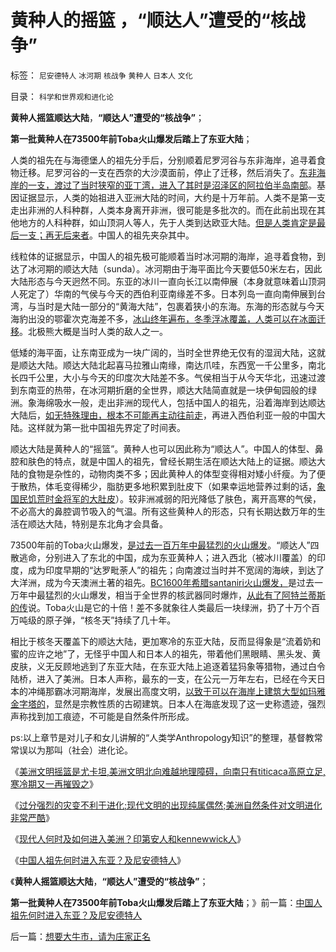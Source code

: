 # 黄种人的摇篮&nbsp;，“顺达人”遭受的“核战争”

标签： `尼安德特人` `冰河期` `核战争` `黄种人` `日本人` `文化` 

目录： `科学和世界观和进化论`

**黄种人摇篮顺达大陆**，**“顺达人”遭受的“核战争”**；

**第一批黄种人在73500年前Toba火山爆发后踏上了东亚大陆**；

人类的祖先在与海德堡人的祖先分手后，分别顺着尼罗河谷与东非海岸，追寻着食物迁移。尼罗河谷的一支在西奈的大沙漠面前，停止了迁移，然后消失了。[东非海岸的一支，渡过了当时狭窄的亚丁湾，进入了其时是沼泽区的阿拉伯半岛南部](../../../2011/7/22/奴隶制社会的目的是仁慈的，奴隶制国家是怎么形成的？.md)。基因证据显示，人类的始祖进入亚洲大陆的时间，大约是十万年前。人类不是第一支走出非洲的人科种群，人类本身离开非洲，很可能是多批次的。而在此前出现在其他地方的人科种群，如山顶洞人等人，先于人类到达欧亚大陆。[但是人类肯定是最后一支；再无后来者](../../../2009/4/23/哲学，唯心主义和进化论.md)。中国人的祖先夹杂其中。

线粒体的证据显示，中国人的祖先极可能顺着当时冰河期的海岸，追寻着食物，到达了冰河期的顺达大陆（sunda）。冰河期由于海平面比今天要低50米左右，因此大陆形态与今天迥然不同。东亚的冰川一直向长江以南伸展（本身就意味着山顶洞人死定了）华南的气侯与今天的西伯利亚南缘差不多。日本列岛一直向南伸展到台湾，与当时是大陆一部分的“黄海大陆”，包裹着狭小的东海。东海的形态就与今天海豹出没的鄂霍次克海差不多，[冰山终年遍布，冬季浮冰覆盖，人类可以在冰面迁移](../../../2013/4/15/现代人何时及如何进入美洲？印第安人和kennewwick人；.md)。北极熊大概是当时人类的敌人之一。

低矮的海平面，让东南亚成为一块广阔的，当时全世界绝无仅有的湿润大陆，这就是顺达大陆。顺达大陆北起喜马拉雅山南缘，南达爪哇，东西宽一千公里多，南北长四千公里，大小与今天的印度次大陆差不多。气侯相当于从今天华北，迅速过渡到东南亚的热带，在冰河期折磨的全世界，顺达大陆简直就是一块伊甸园般的绿洲。象海绵吸水一般，走出非洲的现代人，包括中国人的祖先，沿着海岸到达顺达大陆后，[如无特殊理由，根本不可能再主动往前走](../../../2008/9/25/人类为什么要移民太空？人类为什么要移民？.md)，再进入西伯利亚一般的中国大陆。这样就为第一批中国祖先界定了时间表。

顺达大陆是黄种人的“摇篮”。黄种人也可以因此称为“顺达人”。中国人的体型、鼻腔和肤色的特点，就是中国人的祖先，曾经长期生活在顺达大陆上的证据。顺达大陆的食物是杂性的，动物肉类不多；因此黄种人的体型变得相对矮小纤瘦。为了便于散热，体毛变得稀少，脂肪更多地积累到肚皮下（如果幸运地营养过剩的话，[象国民饥荒时金将军的大肚皮](../../../2009/6/2/金将军正日不会真打架，朝鲜半岛燃不起战火.md)）。较非洲减弱的阳光降低了肤色，离开高寒的气侯，不必高大的鼻腔调节吸入的气温。所有这些黄种人的形态，只有长期达数万年的生活在顺达大陆，特别是东北角才会具备。

73500年前的Toba火山爆发，[是过去一百万年中最猛烈的火山爆发](../../../2010/4/30/亚特兰蒂斯世界末日的一刻.md)。“顺达人”四散逃命，分别进入了东北的中国，成为东亚黄种人；进入西北（被冰川覆盖）的印度，成为印度早期的“达罗毗荼人”的祖先；向南渡过当时并不宽阔的海峡，到达了大洋洲，成为今天澳洲土著的祖先。[BC1600年希腊santaniri火山爆发，](../../../2010/4/30/BC16世纪地中海真实的“世界级核战争”.md)是过去一万年中最猛烈的火山爆发，相当于全世界的核武器同时爆炸，[从此有了阿特兰蒂斯的传](../../../2010/4/30/地中海文明源远流长和亚特兰特斯.md)说。Toba火山是它的十倍！差不多就象往人类最后一块绿洲，扔了十万个百万吨级的原子弹，“核冬天”持续了几十年。

相比于核冬天覆盖下的顺达大陆，更加寒冷的东亚大陆，反而显得象是“流着奶和蜜的应许之地”了，无怪乎中国人和日本人的祖先，带着他们黑眼睛、黑头发、黄皮肤，义无反顾地逃到了东亚大陆，在东亚大陆上追逐着猛犸象等猎物，通过白令陆桥，进入了美洲。日本人声称，最东的一支，在公元一万年左右，已经在今天日本的冲绳那霸冰河期海岸，发展出高度文明，[以致于可以在海岸上建筑大型如玛雅金字塔的](../../../2010/4/18/美洲文明摇篮是尤卡坦并且多次夭折.md)，显然是宗教性质的古砌建筑。日本人在海底发现了这一史称遗迹，强烈声称找到加工痕迹，不可能是自然条件所形成。

ps:以上章节是对儿子和女儿讲解的“人类学Anthropology知识”的整理，基督教常常误以为那叫（社会）进化论。

《[美洲文明摇篮是尤卡坦,美洲文明北向难越地理障碍，向南只有titicaca高原立足,寒冷期又一再摧毁之](../../../2010/4/18/美洲文明摇篮是尤卡坦并且多次夭折.md)》

《[过分强烈的灾变不利于进化;现代文明的出现纯属偶然;美洲自然条件对文明进化非常严酷](../../../2010/4/19/美洲自然条件对文明进化非常严酷.md)》

《[现代人何时及如何进入美洲？印第安人和kennewwick人](../../../2013/4/15/现代人何时及如何进入美洲？印第安人和kennewwick人；.md)》

《[中国人祖先何时进入东亚？及尼安德特人](../../../2013/5/10/中国人祖先何时进入东亚？及尼安德特人.md)》

《**黄种人摇篮顺达大陆**，**“顺达人”遭受的“核战争”**；

**第一批黄种人在73500年前Toba火山爆发后踏上了东亚大陆**；》前一篇：[中国人祖先何时进入东亚？及尼安德特人](../../../2013/5/10/中国人祖先何时进入东亚？及尼安德特人.md)

后一篇：[想要大牛市，请为庄家正名](../../../2013/5/10/想要大牛市，请为庄家正名.md)